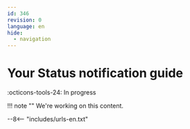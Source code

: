 ```yaml
---
id: 346
revision: 0
language: en
hide:
  - navigation
---
```


# Your Status notification guide

 :octicons-tools-24: In progress

!!! note ""
     We're working on this content.

--8<-- "includes/urls-en.txt"